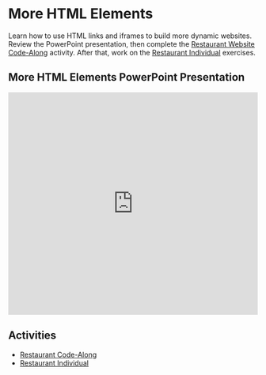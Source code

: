 # More HTML Elements
Learn how to use HTML links and iframes to build more dynamic websites. Review the PowerPoint presentation, then complete the [Restaurant Website Code-Along](RestaurantCodeAlong.md) activity. After that, work on the [Restaurant Individual](RestaurantIndividual.md) exercises.

## More HTML Elements PowerPoint Presentation
<iframe src='https://view.officeapps.live.com/op/embed.aspx?src=https://hylandtechoutreach.github.io/ucs/Session4MoreHtml/MoreHtmlElements.pptx' width='100%' height='450px' frameborder='0'></iframe>

## Activities
- [Restaurant Code-Along](RestaurantCodeAlong.md)
- [Restaurant Individual](RestaurantIndividual.md)